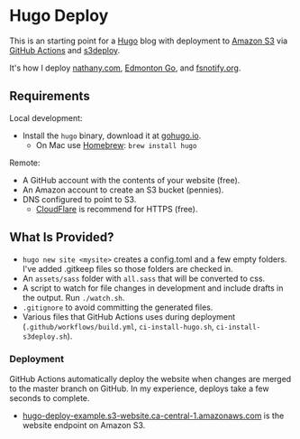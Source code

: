 # Hugo Deploy

This is an starting point for a [Hugo](https://gohugo.io/) blog with deployment to [Amazon S3](https://aws.amazon.com/s3/) via [GitHub Actions](https://github.com/features/actions) and [s3deploy](https://github.com/bep/s3deploy).

It's how I deploy [nathany.com](https://nathany.com/), [Edmonton Go](https://edmontongo.org/), and [fsnotify.org](https://fsnotify.org/).

## Requirements

Local development:

* Install the `hugo` binary, download it at [gohugo.io](https://gohugo.io/).
  * On Mac use [Homebrew](https://brew.sh/): `brew install hugo`

Remote:

* A GitHub account with the contents of your website (free).
* An Amazon account to create an S3 bucket (pennies).
* DNS configured to point to S3. 
    * [CloudFlare](https://www.cloudflare.com/) is recommend for HTTPS (free).

## What Is Provided?

* `hugo new site <mysite>` creates a config.toml and a few empty folders. I've added .gitkeep files so those folders are checked in.
* An `assets/sass` folder with `all.sass` that will be converted to css.
* A script to watch for file changes in development and include drafts in the output. Run `./watch.sh`.
* `.gitignore` to avoid committing the generated files.
* Various files that GitHub Actions uses during deployment (`.github/workflows/build.yml`, `ci-install-hugo.sh`, `ci-install-s3deploy.sh`).

### Deployment
GitHub Actions automatically deploy the website when changes are merged to the master branch on GitHub. In my experience, deploys take a few seconds to complete.

* [hugo-deploy-example.s3-website.ca-central-1.amazonaws.com](http://hugo-deploy-example.s3-website.ca-central-1.amazonaws.com) is the website endpoint on Amazon S3.
